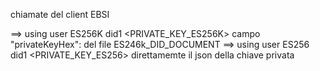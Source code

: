 chiamate del client EBSI


==> using user ES256K did1 <PRIVATE_KEY_ES256K> <DID>   campo  "privateKeyHex": del file ES246k_DID_DOCUMENT
==> using user ES256 did1 <PRIVATE_KEY_ES256> <DID> direttamemte il json della chiave privata